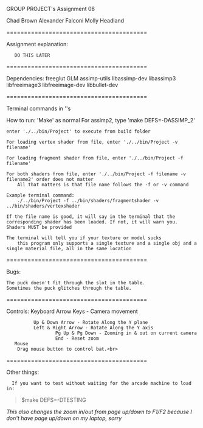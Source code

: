 GROUP PROJECT's Assignment 08

Chad Brown
Alexander Falconi
Molly Headland

========================================

Assignment explanation:

	   DO THIS LATER

========================================

Dependencies:
    freeglut
    GLM
    assimp-utils
    libassimp-dev
    libassimp3
    libfreeimage3
    libfreeimage-dev
    libbullet-dev

========================================

Terminal commands in ''s

How to run:
    'Make' as normal
        For assimp2, type 'make DEFS=-DASSIMP_2'

    enter './../bin/Project' to execute from build folder

    For loading vertex shader from file, enter './../bin/Project -v filename'

    For loading fragment shader from file, enter './../bin/Project -f filename'

    For both shaders from file, enter './../bin/Project -f filename -v filename2' order does not matter
        All that matters is that file name follows the -f or -v command

    Example terminal command:
        ./../bin/Project -f ../bin/shaders/fragmentshader -v ../bin/shaders/vertexshader

    If the file name is good, it will say in the terminal that the corresponding shader has been loaded. If not, it will warn you. Shaders MUST be provided

    The terminal will tell you if your texture or model sucks
        this program only supports a single texture and a single obj and a single material file, all in the same location

========================================

Bugs:

	The puck doesn't fit through the slot in the table.
	Sometimes the puck glitches through the table.

========================================

Controls:
	Keyboard
		Arrow Keys - Camera movement

		      Up & Down Arrow - Rotate Along the Y plane
		      Left & Right Arrow - Rotate Along the Y axis
            	      Pg Up & Pg Down - Zooming in & out on current camera
            	      End - Reset zoom
       Mouse
		Drag mouse button to control bat.<br>

========================================

Other things:

      If you want to test without waiting for the arcade machine to load in:
>$make DEFS=-DTESTING

*This also changes the zoom in/out from page up/down to F1/F2 because I don't have page up/down on my laptop, sorry*
